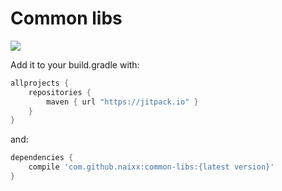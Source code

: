 # Common libs

[![](https://jitpack.io/v/naixx/common-libs.svg)](https://jitpack.io/#naixx/common-libs)



Add it to your build.gradle with:
```gradle
allprojects {
    repositories {
        maven { url "https://jitpack.io" }
    }
}
```
and:

```gradle
dependencies {
    compile 'com.github.naixx:common-libs:{latest version}'
}
```
